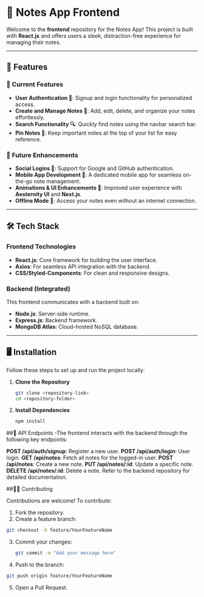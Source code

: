# 📓 Notes App Frontend  

Welcome to the **frontend** repository for the Notes App! This project is built with **React.js** and offers users a sleek, distraction-free experience for managing their notes.  

---

## 🚀 Features  

### 🌟 Current Features  
- **User Authentication 🔑**: Signup and login functionality for personalized access.  
- **Create and Manage Notes 📝**: Add, edit, delete, and organize your notes effortlessly.  
- **Search Functionality 🔍**: Quickly find notes using the navbar search bar.  
- **Pin Notes 📌**: Keep important notes at the top of your list for easy reference.  

### 🚧 Future Enhancements  
- **Social Logins 🔐**: Support for Google and GitHub authentication.  
- **Mobile App Development 📱**: A dedicated mobile app for seamless on-the-go note management.  
- **Animations & UI Enhancements 🎨**: Improved user experience with **Aesternity UI** and **Next.js**.  
- **Offline Mode 💾**: Access your notes even without an internet connection.  

---

## 🛠️ Tech Stack  

### Frontend Technologies  
- **React.js**: Core framework for building the user interface.  
- **Axios**: For seamless API integration with the backend.  
- **CSS/Styled-Components**: For clean and responsive designs.  

### Backend (Integrated)  
This frontend communicates with a backend built on:  
- **Node.js**: Server-side runtime.  
- **Express.js**: Backend framework.  
- **MongoDB Atlas**: Cloud-hosted NoSQL database.  

---

## 🖥️ Installation  

Follow these steps to set up and run the project locally:  

1. **Clone the Repository**  
   ```bash  
   git clone <repository-link>  
   cd <repository-folder>  

2. **Install Dependencies**
   ```bash
   npm install

##🔗 API Endpoints
-The frontend interacts with the backend through the following key endpoints:

**POST /api/auth/signup**: Register a new user.
**POST /api/auth/login**: User login.
**GET /api/notes**: Fetch all notes for the logged-in user.
**POST /api/notes**: Create a new note.
**PUT /api/notes/:id**: Update a specific note.
**DELETE /api/notes/:id**: Delete a note.
Refer to the backend repository for detailed documentation.


##👩‍💻 Contributing

Contributions are welcome! To contribute:

1. Fork the repository.
2. Create a feature branch:
  ```bash
  git checkout -b feature/YourFeatureName
  ```
3. Commit your changes:
   ```bash
   git commit -m "Add your message here"
   ```
4. Push to the branch:
  ```bash
  git push origin feature/YourFeatureName
  ```
  
5. Open a Pull Request.

